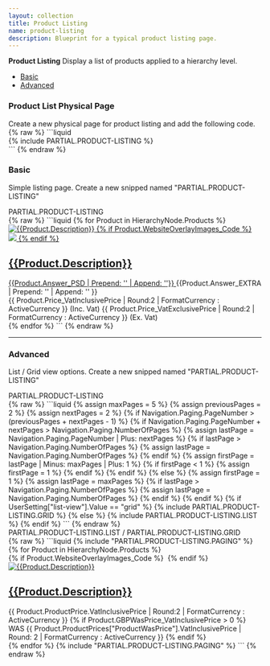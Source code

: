 ```yaml
---
layout: collection
title: Product Listing
name: product-listing
description: Blueprint for a typical product listing page.
---
```


**Product Listing** Display a list of products applied to a hierarchy level.

* [Basic](#basic)
* [Advanced](#advanced)

### Product List Physical Page

<div class="example-title">Create a new physical page for product listing and add the following code.</div>
{% raw %}
```liquid
<section id="product-listing-section">
    {% include PARTIAL.PRODUCT-LISTING %}
</section>
```
{% endraw %}

<a name="basic"></a>
### Basic
Simple listing page.
Create a new snipped named "PARTIAL.PRODUCT-LISTING"

<div class="example-title">PARTIAL.PRODUCT-LISTING</div>
{% raw %}
```liquid
{% for Product in HierarchyNode.Products %}
<article itemscope itemtype="http://schema.org/Product">
    <a href="{{Product.NavigateUrl}}" class="product-image" data-productId="{{Product.Id}}" data-productCode="{{Product.Code}}">
        <img id="{{ Product.Code }}" src="{{ Website.StaticContentUrl }}/p/m/{{Product.Code}}/{{Product.Code}}.jpg"  alt="{{Product.Description}}" onerror="this.src='{{ Website.StaticContentUrl }}/assets/otfound-oven.jpg';" />
        {% if Product.WebsiteOverlayImages_Code %}
        <img class="overlay" src="{{ Website.StaticContentUrl }}/pg/{{ Product.WebsiteOverlayImages_Code }}.png"/>
        {% endif %}
    </a>
    <a href="{{Product.NavigateUrl}}" class="product-description" data-productId="{{Product.Id}}" data-productCode="{{Product.Code}}">
  	    <h2 itemprop="name">{{Product.Description}}</h2>
        {{Product.Answer_PSD | Prepend: '<span itemprop="description show-for-medium">' | Append: '</span>'}} 
    </a>
    {{Product.Answer_EXTRA | Prepend: '<span class="product-description" itemprop="Description">' | Append: '</span>' }}
    <div itemprop="offers" class="offers" itemscope itemtype="http://schema.org/Offer">
        <span itemprop="pricecurrency" style="display:none;">GBP</span>
  		<span itemprop="price">{{ Product.Price_VatInclusivePrice | Round:2 | FormatCurrency  : ActiveCurrency }}</span><span class="vat"> (Inc. Vat)</span>
        <span itemprop="price">{{ Product.Price_VatExclusivePrice | Round:2 | FormatCurrency  : ActiveCurrency }}</span><span class="vat"> (Ex. Vat)</span>
    </div>
</article>
{% endfor %}
```
{% endraw %}

---

<a name="advanced"></a>
### Advanced
List / Grid view options.
Create a new snipped named "PARTIAL.PRODUCT-LISTING"

<div class="example-title">PARTIAL.PRODUCT-LISTING</div>
{% raw %}
```liquid
{% assign maxPages = 5 %}
{% assign previousPages = 2 %}
{% assign nextPages = 2 %}
{% if Navigation.Paging.PageNumber > (previousPages + nextPages - 1) %}
    {% if Navigation.Paging.PageNumber + nextPages > Navigation.Paging.NumberOfPages %}
        {% assign lastPage = Navigation.Paging.PageNumber | Plus: nextPages %}
        {% if lastPage > Navigation.Paging.NumberOfPages %}
            {% assign lastPage = Navigation.Paging.NumberOfPages %}
        {% endif %}
        {% assign firstPage = lastPage | Minus: maxPages | Plus: 1 %}
        {% if firstPage < 1 %}
            {% assign firstPage = 1 %}
        {% endif %}
    {% endif %}
{% else %}
    {% assign firstPage = 1 %}
    {% assign lastPage = maxPages %}
    {% if lastPage > Navigation.Paging.NumberOfPages %}
        {% assign lastPage = Navigation.Paging.NumberOfPages %}
    {% endif %}
{% endif %}
{% if UserSetting["list-view"].Value == "grid" %}
    {% include PARTIAL.PRODUCT-LISTING.GRID %}
{% else %}
    {% include PARTIAL.PRODUCT-LISTING.LIST %}
{% endif %}
```
{% endraw %}

<div class="example-title">PARTIAL.PRODUCT-LISTING.LIST / PARTIAL.PRODUCT-LISTING.GRID</div>
{% raw %}
```liquid
{% include "PARTIAL.PRODUCT-LISTING.PAGING" %}
{% for Product in HierarchyNode.Products %}
<article itemscope itemtype="http://schema.org/Product">
    <div class="product-img">
    {% if Product.WebsiteOverlayImages_Code %}
        <img class="overlay" src="{{ Website.StaticContentUrl }}/pg/{{ Product.WebsiteOverlayImages_Code }}.png" onerror='this.style.display = "none"' alt=""  />
    {% endif %}
	    <a href="{{Product.NavigateUrl}}" class="product-image" data-productId="{{Product.Id}}" data-productCode="{{Product.Code}}">
	        <object data="{{ Website.StaticContentUrl }}/p/s/{{Product.Code}}/{{Product.Code}}.jpg" type="image/png">
	           <img id="{{ Product.Code }}" src="{{ Website.StaticContentUrl }}/p/s/not_found.jpg"  alt="{{Product.Description}}" />
	        </object>
	    </a>
    </div>
    <a href="{{Product.NavigateUrl}}" class="product-description" data-productId="{{Product.Id}}" data-productCode="{{Product.Code}}">
        <h2 itemprop="name">{{Product.Description}}</h2>
    </a>
    <div itemprop="offers" itemscope itemtype="http://schema.org/Offer">
        <span itemprop="pricecurrency" style="display:none;">GBP</span>
        <span class="price">
            <span itemprop="price">{{ Product.ProductPrice.VatInclusivePrice | Round:2 | FormatCurrency  : ActiveCurrency }}</span>
            {% if Product.GBPWasPrice_VatInclusivePrice > 0 %}
            <span class="rrp">WAS {{ Product.ProductPrices["ProductWasPrice"].VatInclusivePrice | Round: 2 | FormatCurrency  : ActiveCurrency }}</span>
            {% endif %}
        </span>
    </div>
</article>
{% endfor %} 
{% include "PARTIAL.PRODUCT-LISTING.PAGING" %}
```
{% endraw %}